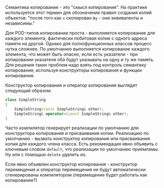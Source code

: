 Семантика копирования - это "смысл копирования". На практике используется этот термин для обозначения правил создания копий объектов: "после того как `x`  скопирован в`y` - они эквиваленты и независимы."

Для POD-типов копирование проста - выполняется копирование для каждого элемента, фактически побитовая копия с одного адреса памяти на другой. Однако для полнофункционных классов процесс чутка сложнее. По умолчанию выполняется копирование каждого элемента, что может быть опасно, если есть указатели - при копировании указателя оба будут указывать на одну и ту же память. Для решения таких проблем надо взять под контроль семантику копирования, используя конструкторы копирования и функции копирования. 

Конструктор копирования и оператор копирования выглядят следующий образом:
```c++
class SimpleString
{
	SimpleString(const SimpleString& other);
	SimpleString& operator=(const SimpleString& other);
}
```

Часто компилятор генерирует реализации по умолчанию для конструктора копирования и присваивания копии. Реализацию по умолчанию - вызвать конструктор копирования или присваивания копии для каждого члена класса. Есть рекомендация явно объявить с ключевым словом `default`, что реализации по умолчанию приемлемы. Ну или с помощью `delete` удалить их.

Если явно объявлен конструктор копирования  - конструктор перемещения и оператор перемещения не будут автоматически сгенерированы компилятором  (перемещение будет работать как копирование?)